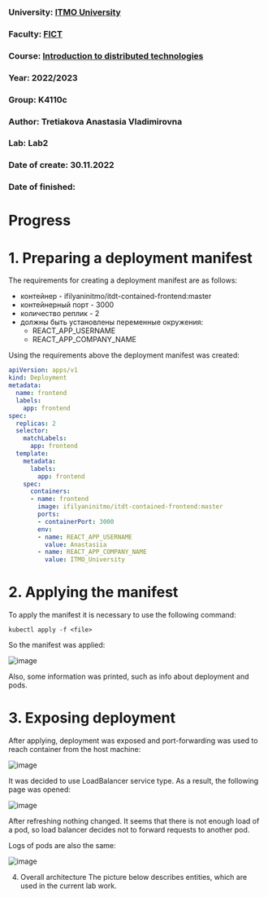 ### University: [ITMO University](https://itmo.ru/ru/)
### Faculty: [FICT](https://fict.itmo.ru)
### Course: [Introduction to distributed technologies](https://github.com/itmo-ict-faculty/introduction-to-distributed-technologies)
### Year: 2022/2023
### Group: K4110c
### Author: Tretiakova Anastasia Vladimirovna
### Lab: Lab2
### Date of create: 30.11.2022
### Date of finished: 

# Progress
# 1. Preparing a deployment manifest
The requirements for creating a deployment manifest are as follows:
- контейнер - ifilyaninitmo/itdt-contained-frontend:master
- контейнерный порт - 3000
- количество реплик - 2
- должны быть установлены переменные окружения:
  - REACT_APP_USERNAME
  - REACT_APP_COMPANY_NAME

Using the requirements above the deployment manifest was created:

```yaml
apiVersion: apps/v1
kind: Deployment
metadata:
  name: frontend
  labels:
    app: frontend
spec:
  replicas: 2
  selector:
    matchLabels:
      app: frontend
  template:
    metadata:
      labels:
        app: frontend
    spec:
      containers:
      - name: frontend
        image: ifilyaninitmo/itdt-contained-frontend:master
        ports:
        - containerPort: 3000
        env:
        - name: REACT_APP_USERNAME
          value: Anastasiia
        - name: REACT_APP_COMPANY_NAME
          value: ITMO_University
```
 
# 2. Applying the manifest
To apply the manifest it is necessary to use the following command:

```
kubectl apply -f <file>
```

So the manifest was applied:

![image](https://user-images.githubusercontent.com/44613206/204882575-15f40a93-85d7-4b77-9374-d1ee518fd022.png)

Also, some information was printed, such as info about deployment and pods.

# 3. Exposing deployment
After applying, deployment was exposed and port-forwarding was used to reach container from the host machine:

![image](https://user-images.githubusercontent.com/44613206/204884466-f3303376-9ea1-4053-a7e3-af2c755febb1.png)

It was decided to use LoadBalancer service type. As a result, the following page was opened:

![image](https://user-images.githubusercontent.com/44613206/204884382-30a4e6c0-322f-4420-a2c7-1ce47f663436.png)

After refreshing nothing changed. It seems that there is not enough load of a pod, so load balancer decides not to forward requests to another pod.

Logs of pods are also the same:

![image](https://user-images.githubusercontent.com/44613206/204885157-db75e971-b208-4b83-932c-b17d05bc57c6.png)

4. Overall architecture
The picture below describes entities, which are used in the current lab work.



